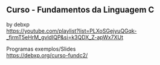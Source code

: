 ## Curso - Fundamentos da Linguagem C
by debxp\
https://youtube.com/playlist?list=PLXoSGejyuQGqk-_fjrmT5eHrM_gvldIQP&si=k3QDX_Z-apWx7XUt

Programas exemplos/Slides\
  https://debxp.org/curso-fundc2/
